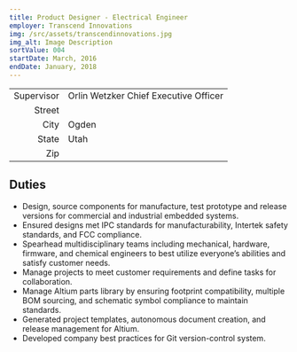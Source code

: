 ```yaml
---
title: Product Designer - Electrical Engineer
employer: Transcend Innovations
img: /src/assets/transcendinnovations.jpg
img_alt: Image Description
sortValue: 004
startDate: March, 2016 
endDate: January, 2018 
---
```

|            |  |
| --:        |--|
| Supervisor | Orlin Wetzker Chief Executive Officer |  
| Street     |  |  
| City       | Ogden  |
| State      | Utah | 
| Zip        |  |

## Duties
* Design, source components for manufacture, test prototype and release versions for commercial and industrial embedded systems.
* Ensured designs met IPC standards for manufacturability, Intertek safety standards, and FCC compliance.
* Spearhead multidisciplinary teams including mechanical, hardware, firmware, and chemical engineers to best utilize everyone’s abilities and satisfy customer needs.
* Manage projects to meet customer requirements and define tasks for collaboration.
* Manage Altium parts library by ensuring footprint compatibility, multiple BOM sourcing, and schematic symbol compliance to maintain standards.
* Generated project templates, autonomous document creation, and release management for Altium.
* Developed company best practices for Git version-control system.


